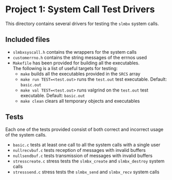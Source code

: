 # Project 1: System Call Test Drivers

This directory contains several drivers for testing the `slmbx` system calls.

## Included files
- `slmbxsyscall.h` contains the wrappers for the system calls
- `customerrno.h` contains the string messages of the errnos used
- `Makefile` has been provided for building all the executables.<br>The following is a list of useful targets for testing:
    - `make` builds all the executables provided in the `SRCS` array
    - `make run TEST=<test.out>` runs the `test.out` test executable. Default: `basic.out`
    - `make val TEST=<test.out>` runs valgrind on the `test.out` test executable. Default: `basic.out`
    - `make clean` clears all temporary objects and executables

## Tests
Each one of the tests provided consist of both correct and incorrect usage of the system calls.
- `basic.c` tests at least one call to all the system calls with a single user
- `nullrecvbuf.c` tests reception of messages with invalid buffers
- `nullsendbuf.c` tests transmission of messages with invalid buffers
- `stresscreate.c` stress tests the `slmbx_create` and `slmbx_destroy` system calls
- `stresssend.c` stress tests the `slmbx_send` and `slmbx_recv` system calls
